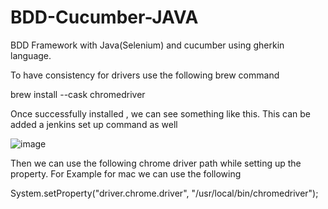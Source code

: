 # BDD-Cucumber-JAVA

BDD Framework with Java(Selenium) and cucumber using gherkin language.

To have consistency for drivers use the following brew command

brew install --cask chromedriver

Once successfully installed , we can see something like this.
This can be added a jenkins set up command as well

![image](https://user-images.githubusercontent.com/38035407/211776019-17b82ced-c405-49b5-ba40-bb4380940e91.png)

Then we can use the following chrome driver path while setting up the property.
For Example for mac we can use the following

System.setProperty("driver.chrome.driver", "/usr/local/bin/chromedriver");
